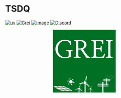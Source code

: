# TSDQ

[![uv](https://img.shields.io/endpoint?url=https://raw.githubusercontent.com/astral-sh/uv/main/assets/badge/v0.json)](https://github.com/astral-sh/uv)
[![Grei](https://img.shields.io/badge/-GREI-Black?logo=INSPIRE&logoColor=blue&color=42b85a&labelColor=white&style=flat)](https://www.linkedin.com/company/grei-ufc/?originalSubdomain=br)
[![image](https://img.shields.io/badge/-Python%20Version%20|%203.12.11-42b85a?logo=Python&logoColor=fbec41&color=42b85a&labelColor=grey&style=flat)](https://www.python.org/downloads/release/python-31112/)
[![Discord](https://img.shields.io/badge/Discord-%235865F2.svg?logo=discord&logoColor=white)](https://discord.com/channels/1415180099644297368/1415431164717564065)

<div align="center">
  <a target="_blank" href="https://github.com/grei-ufc" style="background:none">
    <img src="https://github.com/grei-ufc/tsdq-dataview-opentes/blob/main/Grei2.png?raw=true" alt="Made by Astral">
  </a>
</div>
